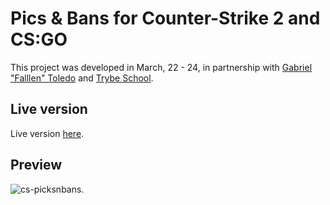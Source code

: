 # Pics & Bans for Counter-Strike 2 and CS:GO

This project was developed in March, 22 - 24, in partnership with [Gabriel "Falllen" Toledo](https://twitter.com/FalleNCS) and [Trybe School](https://twitter.com/betrybe).

## Live version

Live version [here](https://cspicksbans.vercel.app/).

## Preview

![cs-picksnbans](https://github.com/decito/cs-picksnbans/assets/61292095/3f92cf6e-8d8a-4744-8ad7-53355910b11f).
